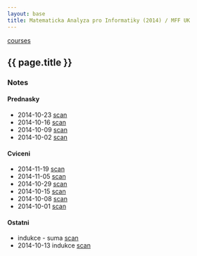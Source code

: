 ```yaml
---
layout: base
title: Matematicka Analyza pro Informatiky (2014) / MFF UK
---
```


[courses](.)

## {{ page.title }}

### Notes

#### Prednasky

* 2014-10-23 [scan](http://notes.drive.ondrejsika.com/mff/2014/matematicka-analyza/2014-10-23.pdf)
* 2014-10-16 [scan](http://notes.drive.ondrejsika.com/mff/2014/matematicka-analyza/2014-10-16.pdf)
* 2014-10-09 [scan](http://notes.drive.ondrejsika.com/mff/2014/matematicka-analyza/2014-10-09.pdf)
* 2014-10-02 [scan](http://notes.drive.ondrejsika.com/mff/2014/matematicka-analyza/2014-10-02.pdf)

#### Cviceni

* 2014-11-19 [scan](http://notes.drive.ondrejsika.com/mff/2014/matematicka-analyza-cviceni/2014-11-19.pdf)
* 2014-11-05 [scan](http://notes.drive.ondrejsika.com/mff/2014/matematicka-analyza-cviceni/2014-11-05.pdf)
* 2014-10-29 [scan](http://notes.drive.ondrejsika.com/mff/2014/matematicka-analyza-cviceni/2014-10-29.pdf)
* 2014-10-15 [scan](http://notes.drive.ondrejsika.com/mff/2014/matematicka-analyza-cviceni/2014-10-15.pdf)
* 2014-10-08 [scan](http://notes.drive.ondrejsika.com/mff/2014/matematicka-analyza-cviceni/2014-10-08.pdf)
* 2014-10-01 [scan](http://notes.drive.ondrejsika.com/mff/2014/matematicka-analyza-cviceni/2014-10-01.pdf)

#### Ostatni

* indukce - suma [scan](http://notes.drive.ondrejsika.com/mff/2014/matematicka-analyza-domaci-vypocty/indukce-suma.pdf)
* 2014-10-13 indukce [scan](http://notes.drive.ondrejsika.com/mff/2014/matematicka-analyza-domaci-vypocty/2014-10-13-indukce.pdf)

